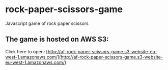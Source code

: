 # rock-paper-scissors-game
Javascript game of rock paper scissors

## The game is hosted on AWS S3:
Click here to open: [http://af-rock-paper-scissors-game.s3-website-eu-west-1.amazonaws.com/](http://af-rock-paper-scissors-game.s3-website-eu-west-1.amazonaws.com/)